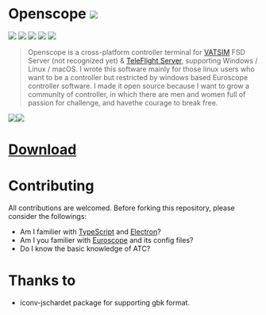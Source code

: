 # Openscope ![](https://img.shields.io/github/package-json/v/Ericple/openscope-project?style=flat-square)
![](https://img.shields.io/github/license/Ericple/openscope-project?logo=github&style=flat-square)
![](https://img.shields.io/github/issues/Ericple/openscope-project?style=flat-square)
![](https://img.shields.io/github/languages/code-size/Ericple/openscope-project?style=flat-square)
![](https://img.shields.io/github/package-json/dependency-version/Ericple/openscope-project/electron?style=flat-square)
![](https://img.shields.io/github/stars/Ericple/openscope-project?style=social)

> Openscope is a cross-platform controller terminal for [VATSIM](https://vatsim.net/) FSD Server (not recognized yet) & [TeleFlight Server](https://openvmsys.cn/tfs/#/), supporting Windows / Linux / macOS. I wrote this software mainly for those linux users who want to be a controller but restricted by windows based Euroscope controller software. I made it open source because I want to grow a community of controller, in which there are men and women full of passion for challenge, and havethe courage to break free.

![](https://img.shields.io/github/v/release/Ericple/openscope-project?include_prereleases&style=for-the-badge)![](https://img.shields.io/github/downloads/Ericple/openscope-project/total?style=for-the-badge) 
# [Download](https://github.com/Ericple/openscope-project/releases/latest) 

# Contributing

All contributions are welcomed. Before forking this repository, please consider the followings:

- Am I familier with [TypeScript](https://www.typescriptlang.org/) and [Electron](https://electronjs.org/)?
- Am I you familier with [Euroscope](https://www.euroscope.hu/wp/) and its config files?
- Do I know the basic knowledge of ATC?

# Thanks to

- iconv-jschardet package for supporting gbk format.
